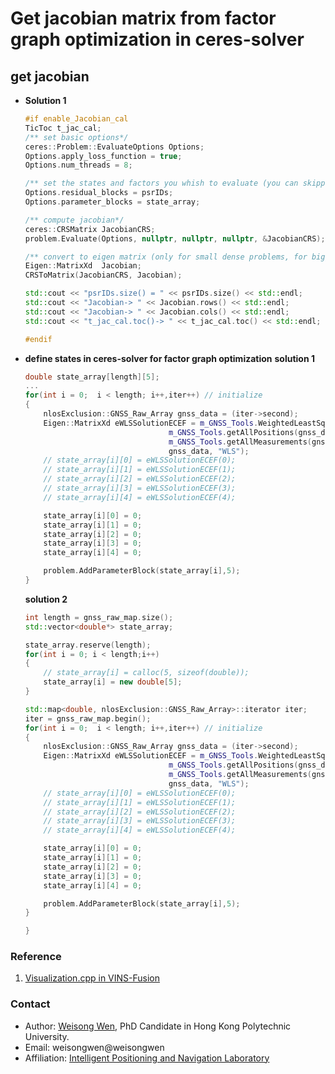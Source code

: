 # Get jacobian matrix from factor graph optimization in ceres-solver

## get jacobian
- **Solution 1**
    
    ```C++
    #if enable_Jacobian_cal
    TicToc t_jac_cal;
    /** set basic options*/
    ceres::Problem::EvaluateOptions Options;
    Options.apply_loss_function = true;
    Options.num_threads = 8;

    /** set the states and factors you whish to evaluate (you can skipp this if you want )*/
    Options.residual_blocks = psrIDs;
    Options.parameter_blocks = state_array;

    /** compute jacobian*/
    ceres::CRSMatrix JacobianCRS;
    problem.Evaluate(Options, nullptr, nullptr, nullptr, &JacobianCRS);

    /** convert to eigen matrix (only for small dense problems, for bigger problems you better use a sparse matrix)*/
    Eigen::MatrixXd  Jacobian;
    CRSToMatrix(JacobianCRS, Jacobian);

    std::cout << "psrIDs.size() = " << psrIDs.size() << std::endl;
    std::cout << "Jacobian-> " << Jacobian.rows() << std::endl;
    std::cout << "Jacobian-> " << Jacobian.cols() << std::endl;
    std::cout << "t_jac_cal.toc()-> " << t_jac_cal.toc() << std::endl;

    #endif

    ```
    
- **define states in ceres-solver for factor graph optimization**
    **solution 1**
    ```C++
    double state_array[length][5]; 
    ...
    for(int i = 0;  i < length; i++,iter++) // initialize
    {
        nlosExclusion::GNSS_Raw_Array gnss_data = (iter->second);
        Eigen::MatrixXd eWLSSolutionECEF = m_GNSS_Tools.WeightedLeastSquare(
                                    m_GNSS_Tools.getAllPositions(gnss_data),
                                    m_GNSS_Tools.getAllMeasurements(gnss_data),
                                    gnss_data, "WLS");
        // state_array[i][0] = eWLSSolutionECEF(0);
        // state_array[i][1] = eWLSSolutionECEF(1);
        // state_array[i][2] = eWLSSolutionECEF(2);
        // state_array[i][3] = eWLSSolutionECEF(3);
        // state_array[i][4] = eWLSSolutionECEF(4);

        state_array[i][0] = 0;
        state_array[i][1] = 0;
        state_array[i][2] = 0;
        state_array[i][3] = 0;
        state_array[i][4] = 0;

        problem.AddParameterBlock(state_array[i],5);
    }
    ```

    **solution 2**
    ```C++
    int length = gnss_raw_map.size();
    std::vector<double*> state_array;

    state_array.reserve(length);
    for(int i = 0; i < length;i++)
    {
        // state_array[i] = calloc(5, sizeof(double));
        state_array[i] = new double[5];
    }

    std::map<double, nlosExclusion::GNSS_Raw_Array>::iterator iter;
    iter = gnss_raw_map.begin();
    for(int i = 0;  i < length; i++,iter++) // initialize
    {
        nlosExclusion::GNSS_Raw_Array gnss_data = (iter->second);
        Eigen::MatrixXd eWLSSolutionECEF = m_GNSS_Tools.WeightedLeastSquare(
                                    m_GNSS_Tools.getAllPositions(gnss_data),
                                    m_GNSS_Tools.getAllMeasurements(gnss_data),
                                    gnss_data, "WLS");
        // state_array[i][0] = eWLSSolutionECEF(0);
        // state_array[i][1] = eWLSSolutionECEF(1);
        // state_array[i][2] = eWLSSolutionECEF(2);
        // state_array[i][3] = eWLSSolutionECEF(3);
        // state_array[i][4] = eWLSSolutionECEF(4);

        state_array[i][0] = 0;
        state_array[i][1] = 0;
        state_array[i][2] = 0;
        state_array[i][3] = 0;
        state_array[i][4] = 0;

        problem.AddParameterBlock(state_array[i],5);
    }

    }
    ```

### Reference
1. [Visualization.cpp in VINS-Fusion](https://github.com/HKUST-Aerial-Robotics/VINS-Fusion/blob/master/vins_estimator/src/utility/visualization.cpp#L161)
<!-- 2. [Quick Intro to Git and GitHub](https://hplgit.github.io/teamods/bitgit/Langtangen_bitgit_4print.pdf) -->


### Contact
- Author: [Weisong Wen](https://weisongwen.wixsite.com/weisongwen), PhD Candidate in Hong Kong Polytechnic University.
- Email: weisongwen@weisongwen
- Affiliation: [Intelligent Positioning and Navigation Laboratory](https://www.polyu-ipn-lab.com/)